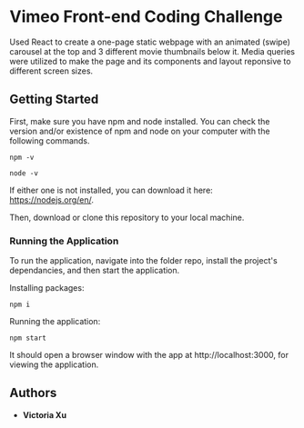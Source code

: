 # Vimeo Front-end Coding Challenge

Used React to create a one-page static webpage with an animated (swipe) carousel at the top and 3 different movie thumbnails below it. Media queries were utilized to make the page and its components and layout reponsive to different screen sizes. 

## Getting Started

First, make sure you have npm and node installed. You can check the version and/or existence of npm and node on your computer with the following commands. 
```
npm -v
```
```
node -v
```
If either one is not installed, you can download it here: https://nodejs.org/en/.

Then, download or clone this repository to your local machine. 

### Running the Application

To run the application, navigate into the folder repo, install the project's dependancies, and then start the application.

Installing packages:
```
npm i
```
Running the application: 
```
npm start
```

It should open a browser window with the app at http://localhost:3000, for viewing the application. 

## Authors

* **Victoria Xu**
